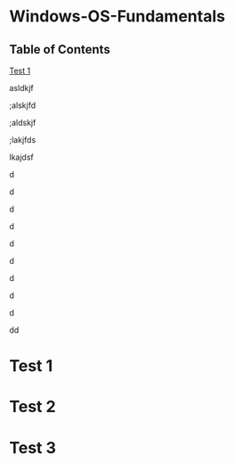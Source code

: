 # Windows-OS-Fundamentals
## Table of Contents
[Test 1](https://github.com/itscoltonhicks/Windows-OS-Fundamentals/blob/main/README.md#test-1)



asldkjf

;alskjfd

;aldskjf

;lakjfds

lkajdsf

d

d


d

d

d

d

d

d

d

dd




# Test 1

# Test 2

# Test 3
